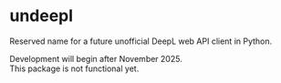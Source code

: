 # undeepl

Reserved name for a future unofficial DeepL web API client in Python.

Development will begin after November 2025.  
This package is not functional yet.
